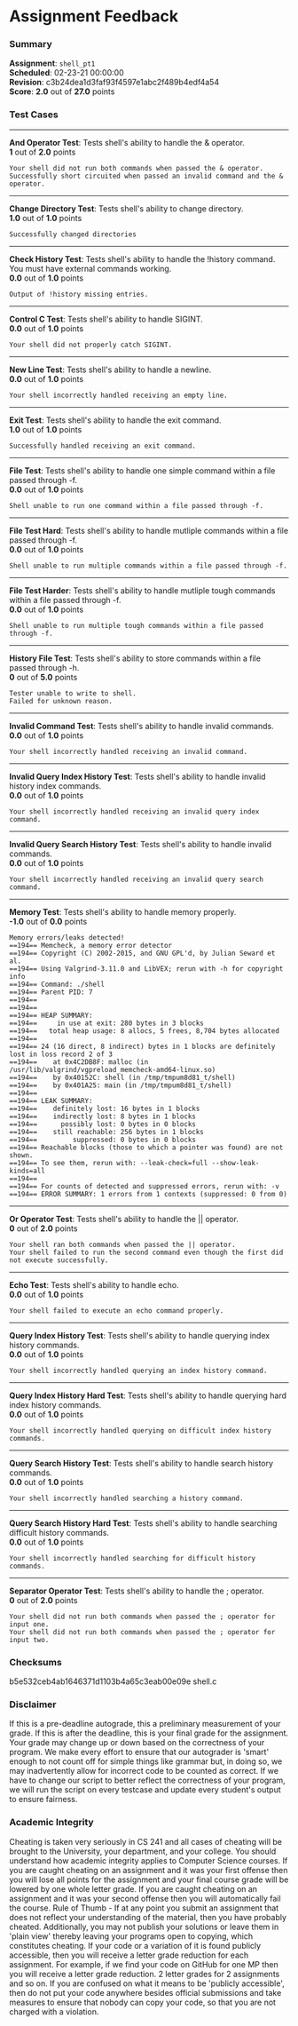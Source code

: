 # Assignment Feedback

### Summary

**Assignment**: `shell_pt1`  
**Scheduled**: 02-23-21 00:00:00  
**Revision**: c3b24dea1d3faf93f4597e1abc2f489b4edf4a54  
**Score**: **2.0** out of **27.0** points

### Test Cases
---

**And Operator Test**: Tests shell's ability to handle the & operator.  
**1** out of **2.0** points
```
Your shell did not run both commands when passed the & operator.
Successfully short circuited when passed an invalid command and the & operator.
```
---

**Change Directory Test**: Tests shell's ability to change directory.  
**1.0** out of **1.0** points
```
Successfully changed directories
```
---

**Check History Test**: Tests shell's ability to handle the !history command. You must have external commands working.  
**0.0** out of **1.0** points
```
Output of !history missing entries.
```
---

**Control C Test**: Tests shell's ability to handle SIGINT.  
**0.0** out of **1.0** points
```
Your shell did not properly catch SIGINT.
```
---

**New Line Test**: Tests shell's ability to handle a newline.  
**0.0** out of **1.0** points
```
Your shell incorrectly handled receiving an empty line.
```
---

**Exit Test**: Tests shell's ability to handle the exit command.  
**1.0** out of **1.0** points
```
Successfully handled receiving an exit command.
```
---

**File Test**: Tests shell's ability to handle one simple command within a file passed through -f.  
**0.0** out of **1.0** points
```
Shell unable to run one command within a file passed through -f.
```
---

**File Test Hard**: Tests shell's ability to handle mutliple commands within a file passed through -f.  
**0.0** out of **1.0** points
```
Shell unable to run multiple commands within a file passed through -f.
```
---

**File Test Harder**: Tests shell's ability to handle mutliple tough commands within a file passed through -f.  
**0.0** out of **1.0** points
```
Shell unable to run multiple tough commands within a file passed through -f.
```
---

**History File Test**: Tests shell's ability to store commands within a file passed through -h.  
**0** out of **5.0** points
```
Tester unable to write to shell.
Failed for unknown reason.
```
---

**Invalid Command Test**: Tests shell's ability to handle invalid commands.  
**0.0** out of **1.0** points
```
Your shell incorrectly handled receiving an invalid command.
```
---

**Invalid Query Index History Test**: Tests shell's ability to handle invalid history index commands.  
**0.0** out of **1.0** points
```
Your shell incorrectly handled receiving an invalid query index command.
```
---

**Invalid Query Search History Test**: Tests shell's ability to handle invalid commands.  
**0.0** out of **1.0** points
```
Your shell incorrectly handled receiving an invalid query search command.
```
---

**Memory Test**: Tests shell's ability to handle memory properly.  
**-1.0** out of **0.0** points
```
Memory errors/leaks detected!
==194== Memcheck, a memory error detector
==194== Copyright (C) 2002-2015, and GNU GPL'd, by Julian Seward et al.
==194== Using Valgrind-3.11.0 and LibVEX; rerun with -h for copyright info
==194== Command: ./shell
==194== Parent PID: 7
==194== 
==194== 
==194== HEAP SUMMARY:
==194==     in use at exit: 280 bytes in 3 blocks
==194==   total heap usage: 8 allocs, 5 frees, 8,704 bytes allocated
==194== 
==194== 24 (16 direct, 8 indirect) bytes in 1 blocks are definitely lost in loss record 2 of 3
==194==    at 0x4C2DB8F: malloc (in /usr/lib/valgrind/vgpreload_memcheck-amd64-linux.so)
==194==    by 0x40152C: shell (in /tmp/tmpum8d81_t/shell)
==194==    by 0x401A25: main (in /tmp/tmpum8d81_t/shell)
==194== 
==194== LEAK SUMMARY:
==194==    definitely lost: 16 bytes in 1 blocks
==194==    indirectly lost: 8 bytes in 1 blocks
==194==      possibly lost: 0 bytes in 0 blocks
==194==    still reachable: 256 bytes in 1 blocks
==194==         suppressed: 0 bytes in 0 blocks
==194== Reachable blocks (those to which a pointer was found) are not shown.
==194== To see them, rerun with: --leak-check=full --show-leak-kinds=all
==194== 
==194== For counts of detected and suppressed errors, rerun with: -v
==194== ERROR SUMMARY: 1 errors from 1 contexts (suppressed: 0 from 0)
```
---

**Or Operator Test**: Tests shell's ability to handle the || operator.  
**0** out of **2.0** points
```
Your shell ran both commands when passed the || operator.
Your shell failed to run the second command even though the first did not execute successfully.
```
---

**Echo Test**: Tests shell's ability to handle echo.  
**0.0** out of **1.0** points
```
Your shell failed to execute an echo command properly.
```
---

**Query Index History Test**: Tests shell's ability to handle querying index history commands.  
**0.0** out of **1.0** points
```
Your shell incorrectly handled querying an index history command.
```
---

**Query Index History Hard Test**: Tests shell's ability to handle querying hard index history commands.  
**0.0** out of **1.0** points
```
Your shell incorrectly handled querying on difficult index history commands.
```
---

**Query Search History Test**: Tests shell's ability to handle search history commands.  
**0.0** out of **1.0** points
```
Your shell incorrectly handled searching a history command.
```
---

**Query Search History Hard Test**: Tests shell's ability to handle searching difficult history commands.  
**0.0** out of **1.0** points
```
Your shell incorrectly handled searching for difficult history commands.
```
---

**Separator Operator Test**: Tests shell's ability to handle the ; operator.  
**0** out of **2.0** points
```
Your shell did not run both commands when passed the ; operator for input one.
Your shell did not run both commands when passed the ; operator for input two.
```
### Checksums

b5e532ceb4ab1646371d1103b4a65c3eab00e09e shell.c


### Disclaimer
If this is a pre-deadline autograde, this a preliminary measurement of your grade.
If this is after the deadline, this is your final grade for the assignment.
Your grade may change up or down based on the correctness of your program.
We make every effort to ensure that our autograder is 'smart' enough to not count off
for simple things like grammar but, in doing so, we may inadvertently allow for
incorrect code to be counted as correct.
If we have to change our script to better reflect the correctness of your program,
we will run the script on every testcase and update every student's output to ensure fairness.



### Academic Integrity
Cheating is taken very seriously in CS 241 and all cases of cheating will be brought to the University, your department, and your college.
You should understand how academic integrity applies to Computer Science courses.
If you are caught cheating on an assignment and it was your first offense then you will lose all points for the assignment and your final course
grade will be lowered by one whole letter grade. If you are caught cheating on an assignment and it was your second offense then you will automatically fail the course.
Rule of Thumb - If at any point you submit an assignment that does not reflect your understanding of the material, then you have probably cheated.
Additionally, you may not publish your solutions or leave them in 'plain view' thereby leaving your programs open to copying, which constitutes cheating.
If your code or a variation of it is found publicly accessible, then you will receive a letter grade reduction for each assignment.
For example, if we find your code on GitHub for one MP then you will receive a letter grade reduction. 2 letter grades for 2 assignments and so on.
If you are confused on what it means to be 'publicly accessible', then do not put your code anywhere besides official submissions and take measures
to ensure that nobody can copy your code, so that you are not charged with a violation.


